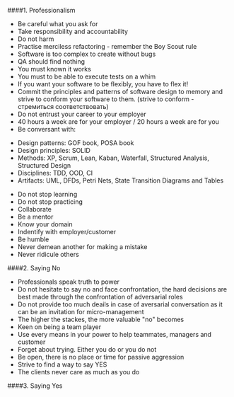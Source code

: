 ####1. Professionalism
- Be careful what you ask for
- Take responsibility and accountability
- Do not harm
- Practise merciless refactoring - remember the Boy Scout rule
- Software is too complex to create without bugs
- QA should find nothing
- You must known it works
- You must to be able to execute tests on a whim
- If you want your software to be flexibly, you have to flex it!
- Commit the principles and patterns of software design to memory and strive to conform your software to them.
(strive to conform - стремиться соответствовать)
- Do not entrust your career to your employer
- 40 hours a week are for your employer / 20 hours a week are for you
- Be conversant with:
* Design patterns: GOF book, POSA book
* Design principles: SOLID
* Methods: XP, Scrum, Lean, Kaban, Waterfall, Structured Analysis, Structured Design
* Disciplines: TDD, OOD, CI
* Artifacts: UML, DFDs, Petri Nets, State Transition Diagrams and Tables
- Do not stop learning    
- Do not stop practicing
- Collaborate
- Be a mentor
- Know your domain
- Indentify with employer/customer	
- Be humble
- Never demean another for making a mistake
- Never ridicule others

####2. Saying No
- Professionals speak truth to power
- Do not hesitate to say no and face confrontation, 
the hard decisions are best made through the confrontation of adversarial roles
- Do not provide too much deails in case of aversarial conversation as it can be an invitation for micro-management
- The higher the stackes, the more valuable "no" becomes
- Keen on being a team player 
- Use every means in your power to help teammates, managers and customer
- Forget about trying. Either you do or you do not
- Be open, there is no place or time for passive aggression
- Strive to find a way to say YES
- The clients never care as much as you do

####3. Saying Yes


